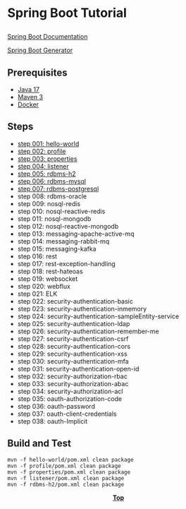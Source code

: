 # <p aligin="cenetr">Spring Boot Tutorial</p>

[Spring Boot Documentation](https://spring.io/projects/spring-boot)

[Spring Boot Generator](https://start.spring.io/)

## Prerequisites

* [Java 17](https://www.oracle.com/de/java/technologies/downloads/)
* [Maven 3](https://maven.apache.org/index.html) 
* [Docker](https://www.docker.com/)

## Steps

* [step 001: hello-world](https://github.com/step-by-step-tutorial/springboot-tutorial/tree/main/hello-world)
* [step 002: profile](https://github.com/step-by-step-tutorial/springboot-tutorial/tree/main/profile)
* [step 003: properties](https://github.com/step-by-step-tutorial/springboot-tutorial/tree/main/properties)
* [step 004: listener](https://github.com/step-by-step-tutorial/springboot-tutorial/tree/main/listener)
* [step 005: rdbms-h2](https://github.com/step-by-step-tutorial/springboot-tutorial/tree/main/rdbms-h2)
* [step 006: rdbms-mysql](https://github.com/step-by-step-tutorial/springboot-tutorial/tree/main/rdbms-mysql)
* [step 007: rdbms-postgresql](https://github.com/step-by-step-tutorial/springboot-tutorial/tree/main/rdbms-postgresql)
* step 008: rdbms-oracle
* step 009: nosql-redis
* step 010: nosql-reactive-redis
* step 011: nosql-mongodb
* step 012: nosql-reactive-mongodb
* step 013: messaging-apache-active-mq
* step 014: messaging-rabbit-mq
* step 015: messaging-kafka
* step 016: rest
* step 017: rest-exception-handling
* step 018: rest-hateoas
* step 019: websocket
* step 020: webflux
* step 021: ELK
* step 022: security-authentication-basic
* step 023: security-authentication-inmemory
* step 024: security-authentication-sampleEntity-service
* step 025: security-authentication-ldap
* step 026: security-authentication-remember-me
* step 027: security-authentication-csrf
* step 028: security-authentication-cors
* step 029: security-authentication-xss
* step 030: security-authentication-mfa
* step 031: security-authentication-open-id
* step 032: security-authorization-rbac
* step 033: security-authorization-abac
* step 034: security-authorization-acl
* step 035: oauth-authorization-code
* step 036: oauth-password
* step 037: oauth-client-credentials
* step 038: oauth-Implicit

## Build and Test

```shell
mvn -f hello-world/pom.xml clean package
mvn -f profile/pom.xml clean package
mvn -f properties/pom.xml clean package
mvn -f listener/pom.xml clean package
mvn -f rdbms-h2/pom.xml clean package
```

**<p align="center"> [Top](#Spring-Boot-Tutorial) </p>**